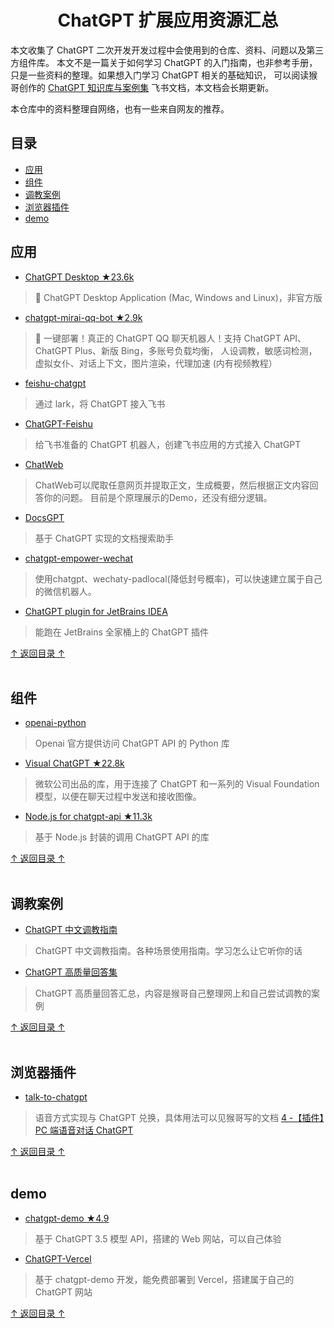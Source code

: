<h1 align="center">ChatGPT 扩展应用资源汇总</h1>

本文收集了 ChatGPT 二次开发开发过程中会使用到的仓库、资料、问题以及第三方组件库。
本文不是一篇关于如何学习 ChatGPT 的入门指南，也非参考手册，只是一些资料的整理。如果想入门学习 ChatGPT 相关的基础知识，
可以阅读猴哥创作的 [ChatGPT 知识库与案例集](https://l2tszbl819.feishu.cn/docx/SBCKdyN3Co5ayGxkkPfc8nm8nYg) 飞书文档，本文档会长期更新。

本仓库中的资料整理自网络，也有一些来自网友的推荐。


## 目录

- [应用](#应用)
- [组件](#组件)
- [调教案例](#调教案例)
- [浏览器插件](#浏览器插件)
- [demo](#demo)

## 应用

- [ChatGPT Desktop ★23.6k](https://github.com/lencx/ChatGPT)
> 🔮 ChatGPT Desktop Application (Mac, Windows and Linux)，非官方版

- [chatgpt-mirai-qq-bot ★2.9k](https://github.com/lss233/chatgpt-mirai-qq-bot)
> 🚀 一键部署！真正的 ChatGPT QQ 聊天机器人！支持 ChatGPT API、 ChatGPT Plus、新版 Bing，多账号负载均衡，
> 人设调教，敏感词检测，虚拟女仆、对话上下文，图片渲染，代理加速 (内有视频教程）

- [feishu-chatgpt](https://github.com/Leizhenpeng/feishu-chatgpt)
> 通过 lark，将 ChatGPT 接入飞书

- [ChatGPT-Feishu](https://github.com/bestony/ChatGPT-Feishu)
> 给飞书准备的 ChatGPT 机器人，创建飞书应用的方式接入 ChatGPT

- [ChatWeb](https://github.com/SkywalkerDarren/chatWeb) 
> ChatWeb可以爬取任意网页并提取正文，生成概要，然后根据正文内容回答你的问题。 目前是个原理展示的Demo，还没有细分逻辑。

- [DocsGPT](https://github.com/arc53/DocsGPT)
> 基于 ChatGPT 实现的文档搜索助手

- [chatgpt-empower-wechat](https://github.com/JasonSTong/chatgpt-empower-wechat)
> 使用chatgpt、wechaty-padlocal(降低封号概率)，可以快速建立属于自己的微信机器人。

- [ChatGPT plugin for JetBrains IDEA](https://github.com/dromara/ChatGPT)
> 能跑在 JetBrains 全家桶上的 ChatGPT 插件

[↑ 返回目录 ↑](#目录)
<br><br>

## 组件
- [openai-python](https://github.com/openai/openai-python)
> Openai 官方提供访问 ChatGPT API 的 Python 库

- [Visual ChatGPT ★22.8k](https://github.com/microsoft/visual-chatgpt)
> 微软公司出品的库，用于连接了 ChatGPT 和一系列的 Visual Foundation模型，以便在聊天过程中发送和接收图像。

- [Node.js for chatgpt-api ★11.3k](https://github.com/transitive-bullshit/chatgpt-api)
> 基于 Node.js 封装的调用 ChatGPT API 的库

[↑ 返回目录 ↑](#目录)
<br><br>

## 调教案例

- [ChatGPT 中文调教指南](https://github.com/PlexPt/awesome-chatgpt-prompts-zh)
> ChatGPT 中文调教指南。各种场景使用指南。学习怎么让它听你的话

- [ChatGPT 高质量回答集](https://l2tszbl819.feishu.cn/sheets/shtcnUozyuDgJwzT9fQiKtU53wf)
> ChatGPT 高质量回答汇总，内容是猴哥自己整理网上和自己尝试调教的案例

[↑ 返回目录 ↑](#目录)
<br><br>


## 浏览器插件

- [talk-to-chatgpt](https://github.com/C-Nedelcu/talk-to-chatgpt)
> 语音方式实现与 ChatGPT 兑换，具体用法可以见猴哥写的文档
> [4 -【插件】PC 端语音对话 ChatGPT](https://l2tszbl819.feishu.cn/docx/SBCKdyN3Co5ayGxkkPfc8nm8nYg)

[↑ 返回目录 ↑](#目录)
<br><br>

## demo
- [chatgpt-demo ★4.9](https://github.com/ddiu8081/chatgpt-demo)
> 基于 ChatGPT 3.5 模型 API，搭建的 Web 网站，可以自己体验

- [ChatGPT-Vercel](https://github.com/ourongxing/chatgpt-vercel)
> 基于 chatgpt-demo 开发，能免费部署到 Vercel，搭建属于自己的 ChatGPT 网站

[↑ 返回目录 ↑](#目录)
